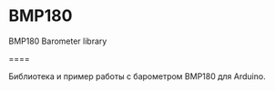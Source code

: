 # BMP180
BMP180 Barometer library

====

Библиотека и пример работы с барометром BMP180 для Arduino.

 